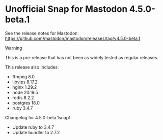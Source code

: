 # Unofficial Snap for Mastodon 4.5.0-beta.1

See the release notes for Mastodon: https://github.com/mastodon/mastodon/releases/tag/v4.5.0-beta.1

> [!WARNING]
> This is a pre-release that has not been as widely tested as regular releases.

This release also includes:

* ffmpeg 8.0
* libvips 8.17.2
* nginx 1.29.2
* node 20.19.5
* redis 8.2.2
* postgres 18.0
* ruby 3.4.7

Changelog for 4.5.0-beta.1snap1:

* Update ruby to 3.4.7
* Update bundler to 2.7.2
